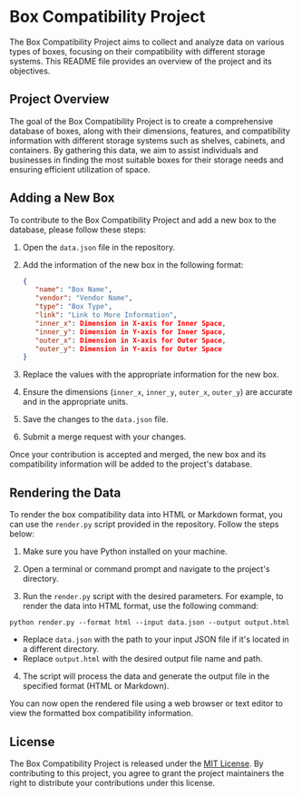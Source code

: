 # Box Compatibility Project

The Box Compatibility Project aims to collect and analyze data on various types of boxes, focusing on their compatibility with different storage systems. This README file provides an overview of the project and its objectives.

## Project Overview

The goal of the Box Compatibility Project is to create a comprehensive database of boxes, along with their dimensions, features, and compatibility information with different storage systems such as shelves, cabinets, and containers. By gathering this data, we aim to assist individuals and businesses in finding the most suitable boxes for their storage needs and ensuring efficient utilization of space.

## Adding a New Box

To contribute to the Box Compatibility Project and add a new box to the database, please follow these steps:

1. Open the `data.json` file in the repository.

2. Add the information of the new box in the following format:
   ```json
   {
      "name": "Box Name",
      "vendor": "Vendor Name",
      "type": "Box Type",
      "link": "Link to More Information",
      "inner_x": Dimension in X-axis for Inner Space,
      "inner_y": Dimension in Y-axis for Inner Space,
      "outer_x": Dimension in X-axis for Outer Space,
      "outer_y": Dimension in Y-axis for Outer Space
   }


3. Replace the values with the appropriate information for the new box.
4. Ensure the dimensions (`inner_x`, `inner_y`, `outer_x`, `outer_y`) are accurate and in the appropriate units.

5. Save the changes to the `data.json` file.

6. Submit a merge request with your changes.

Once your contribution is accepted and merged, the new box and its compatibility information will be added to the project's database.

## Rendering the Data

To render the box compatibility data into HTML or Markdown format, you can use the `render.py` script provided in the repository. Follow the steps below:

1. Make sure you have Python installed on your machine.

2. Open a terminal or command prompt and navigate to the project's directory.

3. Run the `render.py` script with the desired parameters. For example, to render the data into HTML format, use the following command:

```python render.py --format html --input data.json --output output.html```


- Replace `data.json` with the path to your input JSON file if it's located in a different directory.
- Replace `output.html` with the desired output file name and path.

4. The script will process the data and generate the output file in the specified format (HTML or Markdown).

You can now open the rendered file using a web browser or text editor to view the formatted box compatibility information.

## License

The Box Compatibility Project is released under the [MIT License](LICENSE.md). By contributing to this project, you agree to grant the project maintainers the right to distribute your contributions under this license.
